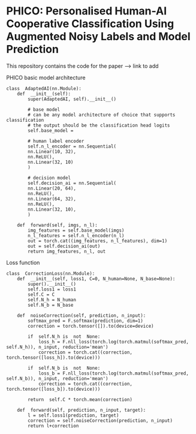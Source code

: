 # PHICO: Personalised Human-AI Cooperative Classification Using Augmented Noisy Labels and Model Prediction

This repository contains the code for the paper --> link to add

PHICO basic model architecture


    class  AdaptedAI(nn.Module):
	    def  __init__(self):
		    super(AdaptedAI, self).__init__()
			
			# base model
			# can be any model architecture of choice that supports classification
			# the output should be the classification head logits
		    self.base_model = 

		    # human label encoder
		    self.n_l_encoder = nn.Sequential(
		    nn.Linear(10, 32),
		    nn.ReLU(),
		    nn.Linear(32, 10)
		    )  
    
		    # decision model
		    self.decision_ai = nn.Sequential(
		    nn.Linear(20, 64),
		    nn.ReLU(),
		    nn.Linear(64, 32),
		    nn.ReLU(),
		    nn.Linear(32, 10),
		    )
    
	    def  forward(self, imgs, n_l):
		    img_features = self.base_model(imgs)
		    n_l_features = self.n_l_encoder(n_l)
		    out = torch.cat((img_features, n_l_features), dim=1)
		    out = self.decision_ai(out)
			return img_features, n_l, out


Loss function

    class  CorrectionLoss(nn.Module):
    	def  __init__(self, loss1, C=0, N_human=None, N_base=None):
    		super().__init__()
    		self.loss1 = loss1
    		self.C = C
    		self.N_h = N_human
    		self.N_b = N_base

		def  noiseCorrection(self, prediction, n_input):
			softmax_pred = F.softmax(prediction, dim=1)
			correction = torch.tensor([]).to(device=device)

			if  self.N_h is  not  None:
				loss_h = F.nll_loss(torch.log(torch.matmul(softmax_pred, self.N_h)), n_input, reduction='mean')
				correction = torch.cat((correction, torch.tensor([loss_h]).to(device)))

			if  self.N_b is  not  None:
				loss_b = F.nll_loss(torch.log(torch.matmul(softmax_pred, self.N_b)), n_input, reduction='mean')
				correction = torch.cat((correction, torch.tensor([loss_b]).to(device)))

			return  self.C * torch.mean(correction)

		def  forward(self, prediction, n_input, target):
			l = self.loss1(prediction, target)
			correction = self.noiseCorrection(prediction, n_input)
			return l+correction